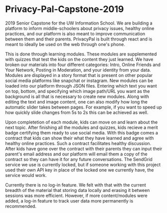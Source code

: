 # Privacy-Pal-Capstone-2019
2019 Senior Capstone for the UW Information School. We are building a platform to inform middle-schoolers about privacy issues, healthy online practices, and our platform is also meant to improve communication between them and their parents. PrivacyPal is built through react and is meant to ideally be used on the web through one's phone. 

This is done through learning modules. These modules are supplemented with quizzes that test the kids on the content they  just learned. We have broken our materials into four different categories: Intro, Online Friends and Your Network, Posting in Moderation, and your identity from your data. Modules are displayed in a story format that is present on other popular social media platforms like snapchat or instagram. New modules can be loaded into our platform through JSON files. Entering which text you want on top, bottom, and specifying which image path/URL you want as the background is all that is necessary to create new modules. Along with editing the text and image content, one can also modify how long the automatic slider takes between pages. For example, if you want to speed up how quickly slide changes from 5s to 2s this can be achieved as well. 

Upon completetion of each module, kids can move on and learn about the next topic. After finishing all the modules and quizzes, kids recieve a merit badge certifying them ready to use social media. With this badge comes a contract that kids can show their what they have learned and agree with healthy online practices. Such a contract facilitates healthy discussion.  After kids have gone over the contract with their parents they can input their parent's email address and our platform will email them a copy of the contract so they can have it for any future conversations. The SendGrid service we use is currently locked, but if someone working with this project used their own API key in place of the locked one we currently have, the service would work. 

Currently there is no log-in feature. We felt with that with the current breadth of the material that storing data locally and erasing it between sessions was more efficient. However, if more content/modules were added, a log-in feature to track user data more permanently is recommended. 
